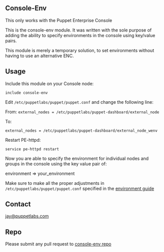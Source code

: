 Console-Env
-------
This only works with the Puppet Enterprise Console

This is the console-env module. It was written with the sole purpose of adding the ability to specify environments in the console using key/value pairs.

This module is merely a temporary solution, to set environments without having to use an alternative ENC.

Usage
-------
Include this module on your Console node:

`include console-env`

Edit `/etc/puppetlabs/puppet/puppet.conf` and change the following line:

From:
`external_nodes = /etc/puppetlabs/puppet-dashboard/external_node`

To:

`external_nodes = /etc/puppetlabs/puppet-dashboard/external_node_wenv`


Restart PE-httpd:

`service pe-httpd restart`

Now you are able to specify the environment for individual nodes and groups in the console using the key value pair of:

environment => your_environment

Make sure to make all the proper adjustments in `/etc/puppetlabs/puppet/puppet.conf` specified in the [environment guide](http://docs.puppetlabs.com/guides/environment.html)


Contact
-------
jay@puppetlabs.com

Repo
-------

Please submit any pull request to [console-env repo](http://projects.example.com)

